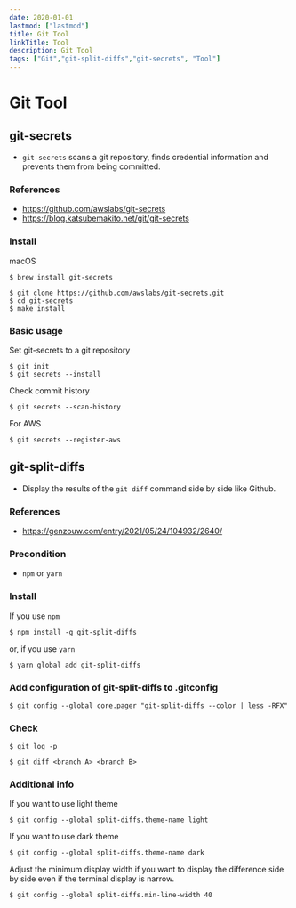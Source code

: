 ```yaml
---
date: 2020-01-01
lastmod: ["lastmod"]
title: Git Tool
linkTitle: Tool
description: Git Tool
tags: ["Git","git-split-diffs","git-secrets", "Tool"]
---
```


# Git Tool

## git-secrets

- `git-secrets` scans a git repository, finds credential information and prevents them from being committed.

### References
- https://github.com/awslabs/git-secrets
- https://blog.katsubemakito.net/git/git-secrets

### Install
macOS
```shell
$ brew install git-secrets
```

```shell
$ git clone https://github.com/awslabs/git-secrets.git
$ cd git-secrets
$ make install
```

### Basic usage
Set git-secrets to a git repository
```shell
$ git init
$ git secrets --install
```
Check commit history
```shell
$ git secrets --scan-history
```
For AWS
```shell
$ git secrets --register-aws
```

## git-split-diffs
- Display the results of the `git diff` command side by side like Github.

### References
- https://genzouw.com/entry/2021/05/24/104932/2640/

### Precondition
- `npm` or `yarn`

### Install
If you use `npm`
```shell
$ npm install -g git-split-diffs
```
or, if you use `yarn`
```shell
$ yarn global add git-split-diffs
```

### Add configuration of git-split-diffs to .gitconfig
```shell
$ git config --global core.pager "git-split-diffs --color | less -RFX"
```

### Check
```shell
$ git log -p
```
```shell
$ git diff <branch A> <branch B>
```

### Additional info
If you want to use light theme
```shell
$ git config --global split-diffs.theme-name light
```

If you want to use dark theme
```shell
$ git config --global split-diffs.theme-name dark
```

Adjust the minimum display width if you want to display the difference side by side even if the terminal display is narrow.
```shell
$ git config --global split-diffs.min-line-width 40
```
